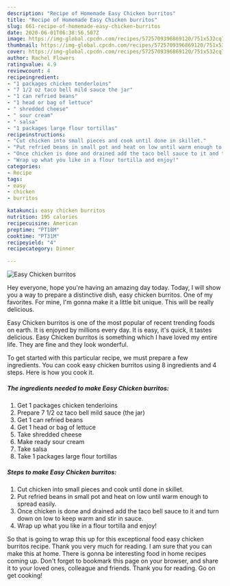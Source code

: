 ```yaml
---
description: "Recipe of Homemade Easy Chicken burritos"
title: "Recipe of Homemade Easy Chicken burritos"
slug: 661-recipe-of-homemade-easy-chicken-burritos
date: 2020-06-01T06:38:56.507Z
image: https://img-global.cpcdn.com/recipes/5725709396869120/751x532cq70/easy-chicken-burritos-recipe-main-photo.jpg
thumbnail: https://img-global.cpcdn.com/recipes/5725709396869120/751x532cq70/easy-chicken-burritos-recipe-main-photo.jpg
cover: https://img-global.cpcdn.com/recipes/5725709396869120/751x532cq70/easy-chicken-burritos-recipe-main-photo.jpg
author: Rachel Flowers
ratingvalue: 4.9
reviewcount: 4
recipeingredient:
- "1 packages chicken tenderloins"
- "7 1/2 oz taco bell mild sauce the jar"
- "1 can refried beans"
- "1 head or bag of lettuce"
- " shredded cheese"
- " sour cream"
- " salsa"
- "1 packages large flour tortillas"
recipeinstructions:
- "Cut chicken into small pieces and cook until done in skillet."
- "Put refried beans in small pot and heat on low until warm enough to spread easily."
- "Once chicken is done and drained add the taco bell sauce to it and turn down on low to keep warm and stir in sauce."
- "Wrap up what you like in a flour tortilla and enjoy!"
categories:
- Recipe
tags:
- easy
- chicken
- burritos

katakunci: easy chicken burritos 
nutrition: 195 calories
recipecuisine: American
preptime: "PT18M"
cooktime: "PT31M"
recipeyield: "4"
recipecategory: Dinner

---
```



![Easy Chicken burritos](https://img-global.cpcdn.com/recipes/5725709396869120/751x532cq70/easy-chicken-burritos-recipe-main-photo.jpg)

Hey everyone, hope you're having an amazing day today. Today, I will show you a way to prepare a distinctive dish, easy chicken burritos. One of my favorites. For mine, I'm gonna make it a little bit unique. This will be really delicious.



Easy Chicken burritos is one of the most popular of recent trending foods on earth. It is enjoyed by millions every day. It is easy, it's quick, it tastes delicious. Easy Chicken burritos is something which I have loved my entire life. They are fine and they look wonderful.


To get started with this particular recipe, we must prepare a few ingredients. You can cook easy chicken burritos using 8 ingredients and 4 steps. Here is how you cook it.

<!--inarticleads1-->

##### The ingredients needed to make Easy Chicken burritos:

1. Get 1 packages chicken tenderloins
1. Prepare 7 1/2 oz taco bell mild sauce (the jar)
1. Get 1 can refried beans
1. Get 1 head or bag of lettuce
1. Take  shredded cheese
1. Make ready  sour cream
1. Take  salsa
1. Take 1 packages large flour tortillas




<!--inarticleads2-->

##### Steps to make Easy Chicken burritos:

1. Cut chicken into small pieces and cook until done in skillet.
1. Put refried beans in small pot and heat on low until warm enough to spread easily.
1. Once chicken is done and drained add the taco bell sauce to it and turn down on low to keep warm and stir in sauce.
1. Wrap up what you like in a flour tortilla and enjoy!




So that is going to wrap this up for this exceptional food easy chicken burritos recipe. Thank you very much for reading. I am sure that you can make this at home. There is gonna be interesting food in home recipes coming up. Don't forget to bookmark this page on your browser, and share it to your loved ones, colleague and friends. Thank you for reading. Go on get cooking!
